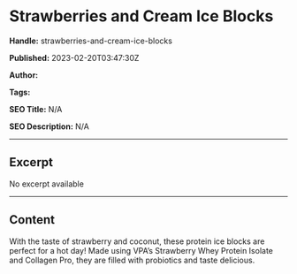 # Strawberries and Cream Ice Blocks

**Handle:** strawberries-and-cream-ice-blocks

**Published:** 2023-02-20T03:47:30Z

**Author:**  

**Tags:** 

**SEO Title:** N/A

**SEO Description:** N/A

---

## Excerpt

No excerpt available

---

## Content

With the taste of strawberry and coconut, these protein ice blocks are perfect for a hot day! Made using VPA’s Strawberry Whey Protein Isolate and Collagen Pro, they are filled with probiotics and taste delicious.

